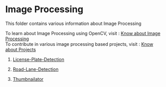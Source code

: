# Image Processing

This folder contains various information about Image Processing 

To learn about Image Processing using OpenCV, visit : [Know about Image Processing](https://github.com/dishamodi0910/MindWave/tree/ImageProcessing/ImageProcessing/Concepts_Code) <br>
To contribute in various image processing based projects, visit : [Know about Projects](https://github.com/dishamodi0910/MindWave/tree/ImageProcessing/ImageProcessing/Projects)



1. [License-Plate-Detection](https://github.com/dishamodi0910/MindWave/tree/ImageProcessing/ImageProcessing/Projects/LicensePlateDetection)

2. [Road-Lane-Detection](https://github.com/dishamodi0910/MindWave/tree/ImageProcessing/ImageProcessing/Projects/RoadLaneDetection)

2. [Thumbnailator](https://github.com/shraddha761/MindWave/tree/ImageProcessing/ImageProcessing/Projects/Thumbnailator)